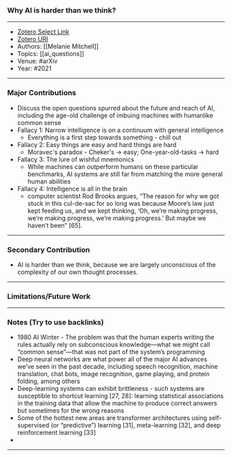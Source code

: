 ### Why AI is harder than we think?
---
- [Zotero Select Link](zotero://select/groups/2480461/items/GX8SDYH9)
- [Zotero URI](https://www.zotero.org/groups/2480461/items/GX8SDYH9)
- Authors: [[Melanie Mitchell]]
- Topics: [[ai_questions]]
- Venue: #arXiv
- Year: #2021
---
### Major Contributions
 - Discuss the open questions spurred about the future and reach of AI, including the age-old challenge of imbuing machines with humanlike common sense
 - Fallacy 1: Narrow intelligence is on a continuum with general intelligence
	 - Everything is a first step towards something - chill out
 - Fallacy 2: Easy things are easy and hard things are hard
	 - Moravec's paradox - Cheker's -> easy; One-year-old-tasks -> hard
 - Fallacy 3: The lure of wishful mnemonics
	 - While machines can outperform humans on these particular benchmarks, AI systems are still far from matching the more general human abilities
 - Fallacy 4: Intelligence is all in the brain
	 - computer scientist Rod Brooks argues, “The reason for why we got stuck in this cul-de-sac for so long was because Moore’s law just kept feeding us, and we kept thinking, ‘Oh, we’re making progress, we’re making progress, we’re making progress.’ But maybe we haven’t been” [65].
---
### Secondary Contribution
- AI is harder than we think, because we are largely unconscious of the complexity of our own thought processes.
---
### Limitations/Future Work
---
### Notes (Try to use backlinks)
- 1980 AI Winter - The problem was that the human experts writing the rules actually rely on subconscious knowledge—what we might call “common sense”—that was not part of the system’s programming
- Deep neural networks are what power all of the major AI advances we’ve seen in the past decade, including speech recognition, machine translation, chat bots, image recognition, game playing, and protein folding, among others
- Deep-learning systems can exhibit brittleness - such systems are susceptible to shortcut learning [27, 28]: learning statistical associations in the training data that allow the machine to produce correct answers but sometimes for the wrong reasons
- Some of the hottest new areas are transformer architectures using self-supervised (or “predictive”) learning [31], meta-learning [32], and deep reinforcement learning [33]
- 
---

